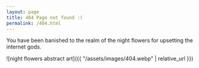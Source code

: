 ```yaml
---
layout: page
title: 404 Page not found :(
permalink: /404.html
---
```


You have been banished to the realm of the night flowers for upsetting the internet gods.

![night flowers abstract  art]({{ "/assets/images/404.webp" | relative_url }})